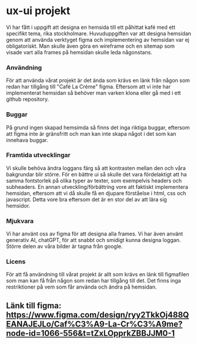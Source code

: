# ux-ui projekt
Vi har fått i uppgift att designa en hemsida till ett påhittat kafé med ett specifikt tema, rika stockholmare. Huvuduppgiften var att designa hemsidan genom att använda verktyget figma och implementering av hemsidan var ej obligatoriskt. Man skulle även göra en wireframe och en sitemap som visade vart alla frames på hemsidan skulle leda någonstans.

### Användning
För att använda vårat projekt är det ända som krävs en länk från någon som redan har tillgång till "Café La Créme" figma. Eftersom att vi inte har implementerat hemsidan så behöver man varken klona eller gå med i ett github repository.

### Buggar
På grund ingen skapad hemsimda så finns det inga riktiga buggar, eftersom att figma inte är gränsfritt och man kan inte skapa något i det som kan innehava buggar.

### Framtida utvecklingar
Vi skulle behöva ändra loggans färg så att kontrasten mellan den och våra bakgrundar blir större. För en bättre ui så skulle det vara fördelaktigt att ha samma fontstorlek på olika typer av texter, som exempelvis headers och subheaders. En annan utveckling/förbättring vore att faktiskt implementera hemsidan, eftersom att vi då skulle få en djupare förståelse i html, css och javascript. Detta vore bra eftersom det är en stor del av att lära sig hemsidor.

### Mjukvara
Vi har använt oss av figma för att designa alla frames. Vi har även använt generativ AI, chatGPT, för att snabbt och smidigt kunna designa loggan. Större delen av våra bilder är tagna från google.

### Licens
För att få användning till vårat projekt är allt som krävs en länk till figmafilen som man kan få från någon som redan har tillgång till det. Det finns inga restriktioner på vem som får använda och ändra på hemsidan.

## Länk till figma: https://www.figma.com/design/ryy2TkkOj488QEANAJEJLo/Caf%C3%A9-La-Cr%C3%A9me?node-id=1066-556&t=tZxLOpprkZBBJJM0-1
